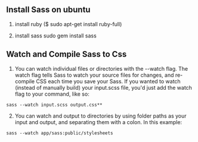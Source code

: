 ## Install Sass on ubuntu

1. install ruby ($ sudo apt-get install ruby-full)

2. install sass sudo gem install sass

## Watch and Compile Sass to Css
1. You can watch individual files or directories with the --watch flag.
The watch flag tells Sass to watch your source files for changes, and re-compile CSS each time you save your Sass.
If you wanted to watch (instead of manually build) your input.scss file, you'd just add the watch flag to your command, like so:
```
sass --watch input.scss output.css**
```
2. You can watch and output to directories by using folder paths as your input and output, and separating them with a colon. In this example:

```
sass --watch app/sass:public/stylesheets
```
